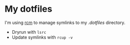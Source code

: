 # My dotfiles

I'm using [rcm](https://github.com/thoughtbot/rcm) to manage symlinks to my *.dotfiles* directory.

* Dryrun with `lsrc`
* Update symlinks with `rcup -v`